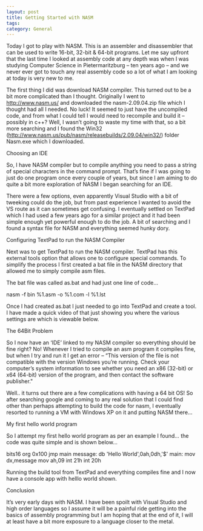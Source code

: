```yaml
---
layout: post
title: Getting Started with NASM
tags: 
category: General
---
```

Today I got to play with NASM. This is an assembler and disassembler that can be used to write 16-bit, 32-bit & 64-bit programs. Let me say upfront that the last time I looked at assembly code at any depth was when I was studying Computer Science in Pietermaritzburg – ten years ago – and we never ever got to touch any real assembly code so a lot of what I am looking at today is very new to me.

The first thing I did was download NASM compiler. This turned out to be a bit more complicated than I thought. Originally I went to http://www.nasm.us/ and downloaded the nasm-2.09.04.zip file which I thought had all I needed. No luck! It seemed to just have the uncompiled code, and from what I could tell I would need to recompile and build it – possibly in c++? Well, I wasn’t going to waste my time with that, so a bit more searching and I found the Win32 (http://www.nasm.us/pub/nasm/releasebuilds/2.09.04/win32/) folder Nasm.exe which I downloaded.

Choosing an IDE

So, I have NASM compiler but to compile anything you need to pass a string of special characters in the command prompt. That’s fine if I was going to just do one program once every couple of years, but since I am aiming to do quite a bit more exploration of NASM I began searching for an IDE.

There were a few options, even apparently Visual Studio with a bit of tweeking could do the job, but from past experience I wanted to avoid the VS route as it can sometimes get confusing. I eventually settled on TextPad which I had used a few years ago for a similar project and it had been simple enough yet powerful enough to do the job. A bit of searching and I found a syntax file for NASM and everything seemed hunky dory.

Configuring TextPad to run the NASM Compiler

Next was to get TextPad to run the NASM compiler. TextPad has this external tools option that allows one to configure special commands. To simplify the process I first created a bat file in the NASM directory that allowed me to simply compile asm files.

The bat file was called as.bat and had just one line of code…

nasm -f bin %1.asm -o %1.com -l %1.lst

Once I had created as.bat I just needed to go into TextPad and create a tool. I have made a quick video of that just showing you where the various settings are which is viewable below.



The 64Bit Problem

So I now have an ‘IDE’ linked to my NASM compiler so everything should be fine right? No! Whenever I tried to compile an asm program it compiles fine, but when I try and run it I get an error – “This version of the file is not compatible with the version Windows you’re running. Check your computer’s system information to see whether you need an x86 (32-bit) or x64 (64-bit) version of the program, and then contact the software publisher."

Well.. it turns out there are a few complications with having a 64 bit OS! So after searching google and coming to any real solution that I could find other than perhaps attempting to build the code for nasm, I eventually resorted to running a VM with Windows XP on it and putting NASM there…

My first hello world program

So I attempt my first hello world program as per an example I found… the code was quite simple and is shown below…

bits16 
org 0x100 
jmp main 
message: db 'Hello World',0ah,0dh,'$' 
main: mov dx,message 
mov ah,09 
int 21h 
int 20h

Running the build tool from TextPad and everything compiles fine and I now have a console app with helllo world shown.

Conclusion

It’s very early days with NASM. I have been spoilt with Visual Studio and high order languages so I assume it will be a painful ride getting into the basics of assembly programming but I am hoping that at the end of it, I will at least have a bit more exposure to a language closer to the metal.
